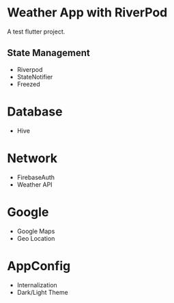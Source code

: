 # Weather App with RiverPod

A test flutter project.

## State Management
- Riverpod
- StateNotifier
- Freezed

# Database
- Hive

# Network
- FirebaseAuth
- Weather API

# Google
- Google Maps
- Geo Location

# AppConfig
- Internalization
- Dark/Light Theme